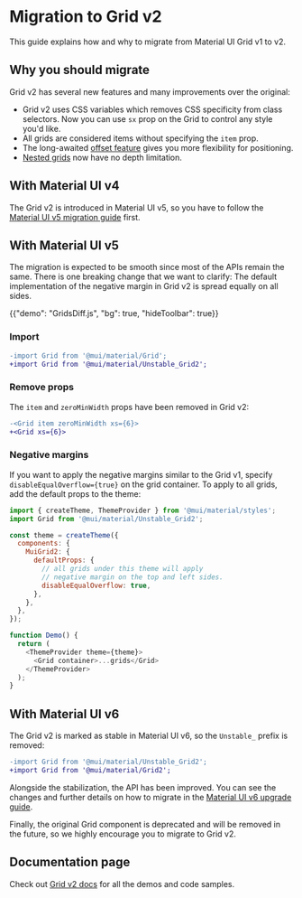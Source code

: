 # Migration to Grid v2

<p class="description">This guide explains how and why to migrate from Material UI Grid v1 to v2.</p>

## Why you should migrate

Grid v2 has several new features and many improvements over the original:

- Grid v2 uses CSS variables which removes CSS specificity from class selectors.
  Now you can use `sx` prop on the Grid to control any style you'd like.
- All grids are considered items without specifying the `item` prop.
- The long-awaited [offset feature](/material-ui/react-grid2/#offset) gives you more flexibility for positioning.
- [Nested grids](/material-ui/react-grid2/#nested-grid) now have no depth limitation.

## With Material UI v4

The Grid v2 is introduced in Material UI v5, so you have to follow the [Material UI v5 migration guide](/material-ui/migration/migration-v4/) first.

## With Material UI v5

The migration is expected to be smooth since most of the APIs remain the same.
There is one breaking change that we want to clarify:
The default implementation of the negative margin in Grid v2 is spread equally on all sides.

{{"demo": "GridsDiff.js", "bg": true, "hideToolbar": true}}

### Import

```diff
-import Grid from '@mui/material/Grid';
+import Grid from '@mui/material/Unstable_Grid2';
```

### Remove props

The `item` and `zeroMinWidth` props have been removed in Grid v2:

```diff
-<Grid item zeroMinWidth xs={6}>
+<Grid xs={6}>
```

### Negative margins

If you want to apply the negative margins similar to the Grid v1, specify `disableEqualOverflow={true}` on the grid container.
To apply to all grids, add the default props to the theme:

```js
import { createTheme, ThemeProvider } from '@mui/material/styles';
import Grid from '@mui/material/Unstable_Grid2';

const theme = createTheme({
  components: {
    MuiGrid2: {
      defaultProps: {
        // all grids under this theme will apply
        // negative margin on the top and left sides.
        disableEqualOverflow: true,
      },
    },
  },
});

function Demo() {
  return (
    <ThemeProvider theme={theme}>
      <Grid container>...grids</Grid>
    </ThemeProvider>
  );
}
```

## With Material UI v6

The Grid v2 is marked as stable in Material UI v6, so the `Unstable_` prefix is removed:

```diff
-import Grid from '@mui/material/Unstable_Grid2';
+import Grid from '@mui/material/Grid2';
```

Alongside the stabilization, the API has been improved.
You can see the changes and further details on how to migrate in the [Material UI v6 upgrade guide](/material-ui/migration/upgrade-to-v6/#grid2).

Finally, the original Grid component is deprecated and will be removed in the future, so we highly encourage you to migrate to Grid v2.

## Documentation page

Check out [Grid v2 docs](/material-ui/react-grid2/#fluid-grids) for all the demos and code samples.
